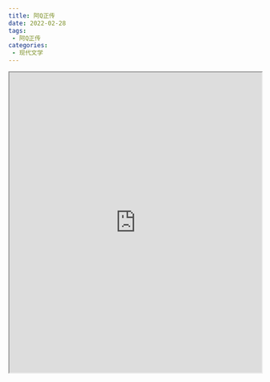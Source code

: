 ```yaml
---
title: 阿Q正传
date: 2022-02-28
tags:
 - 阿Q正传
categories:
 - 现代文学
---
```




<iframe src="https://study-doc.yourtools.icu/pdf/web/viewer.html?file=https://vkceyugu.cdn.bspapp.com/VKCEYUGU-e9075d72-0451-48df-afe1-d46932ae4554/aeee8df9-1cb1-4178-919c-17efe4d57a4c.pdf" width="100%" height="600px"></iframe>
